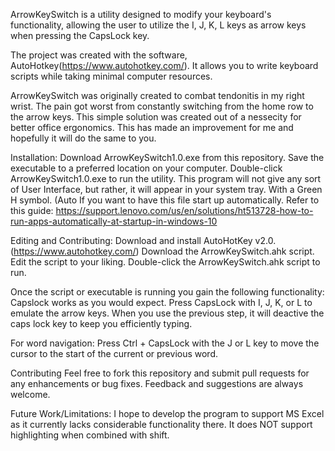 ArrowKeySwitch is a utility designed to modify your keyboard's functionality, allowing the user to utilize the I, J, K, L keys as arrow keys when pressing the CapsLock key. 

The project was created with the software, AutoHotkey(https://www.autohotkey.com/). It allows you to write keyboard scripts while taking minimal computer resources.

ArrowKeySwitch was originally created to combat tendonitis in my right wrist. The pain got worst from constantly switching from the home row to the arrow keys. This simple solution was created out of a nessecity for better office ergonomics. This has made an improvement for me and hopefully it will do the same to you.

Installation:
  Download ArrowKeySwitch1.0.exe from this repository.
  Save the executable to a preferred location on your computer.
  Double-click ArrowKeySwitch1.0.exe to run the utility.
  This program will not give any sort of User Interface, but rather, it will appear in your system tray. With a Green H symbol. (Auto
  If you want to have this file start up automatically. Refer to this guide: https://support.lenovo.com/us/en/solutions/ht513728-how-to-run-apps-automatically-at-startup-in-windows-10

Editing and Contributing:
  Download and install AutoHotKey v2.0. (https://www.autohotkey.com/)
  Download the ArrowKeySwitch.ahk script.
  Edit the script to your liking.
  Double-click the ArrowKeySwitch.ahk script to run.
  
Once the script or executable is running you gain the following functionality:
  Capslock works as you would expect.
  Press CapsLock with I, J, K, or L to emulate the arrow keys.
  When you use the previous step, it will deactive the caps lock key to keep you efficiently typing.


For word navigation:
  Press Ctrl + CapsLock with the J or L key to move the cursor to the start of the current or previous word.

Contributing
  Feel free to fork this repository and submit pull requests for any enhancements or bug fixes. Feedback and suggestions are always welcome.

Future Work/Limitations:
  I hope to develop the program to support MS Excel as it currently lacks considerable functionality there. 
  It does NOT support highlighting when combined with shift.
